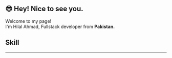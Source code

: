 ## 😎 Hey! Nice to see you.

Welcome to my page! <br />
I'm Hilal Ahmad, Fullstack developer  from <b>Pakistan<b>.

## Skill
<hr />
